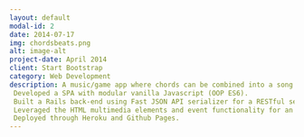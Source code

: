 ```yaml
---
layout: default
modal-id: 2
date: 2014-07-17
img: chordsbeats.png
alt: image-alt
project-date: April 2014
client: Start Bootstrap
category: Web Development
description: A music/game app where chords can be combined into a song with a few clicks, saving the song into the database.
 Developed a SPA with modular vanilla Javascript (OOP ES6).
 Built a Rails back-end using Fast JSON API serializer for a RESTful service.
 Leveraged the HTML multimedia elements and event functionality for an interactive interface.
 Deployed through Heroku and Github Pages.
---
```

